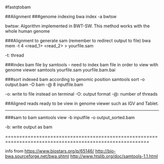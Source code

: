 #fastqtobam

##Alignment
###genome indexing 
bwa index -a bwtsw

bwtsw: Algorithm implemented in BWT-SW. This method works with the whole human genome

###Alignment to generate sam (remember to redirect output to file)
bwa mem -t 4 <reference> <read_1> <read_2> > yourfile.sam  

-t: thread

###index bam file by samtools - need to index bam file in order to view with genome viewer
samtools yourfile.sam yourfile.bam.bai 

###sort indexed bam according to genomic position 
samtools sort -o output.bam -O bam -@ 8 inputfile.bam  

-o: write to file instead on terminal
-O: output format
-@: number of threads

##Aligned reads ready to be view in genome viewer such as IGV and Tablet.

--------------------------------------------------------------------------------------------------------
###sam to bam 
samtools view -b inputfile -o output_sorted.bam

-b: write output as bam

=========================================================================================================

info from 
https://www.biostars.org/p/65146/
http://bio-bwa.sourceforge.net/bwa.shtml
http://www.htslib.org/doc/samtools-1.1.html
